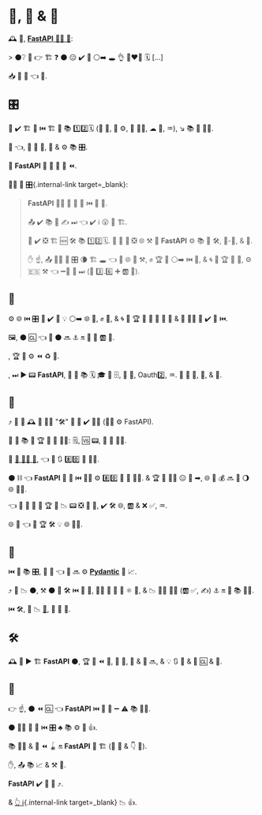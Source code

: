 # 📖, 🔧 &amp; 🔮

🕰 🏁, <a href="https://github.com/tiangolo/fastapi/issues/3#issuecomment-454956920" class="external-link" target="_blank"> **FastAPI** 👩‍💻 💭</a>:

&gt; ⚫️❔ 📖 👉 🏗 ❓ ⚫️ 😑 ✔️ 👟 ⚪️➡️ 🕳 👌 👩‍❤‍👨 🗓️ [...]

📥 🐥 🍖 👈 📖.

## 🎛

👤 ✔️ 🏗 🔗 ⏮️ 🏗 📄 📚 1️⃣2️⃣🗓️ (🎰 🏫, 📎 ⚙️, 🔁 👨‍🏭, ☁ 💽, ♒️), ↘️ 📚 🏉 👩‍💻.

🍕 👈, 👤 💪 🔬, 💯 &amp; ⚙️ 📚 🎛.

📖 **FastAPI** 👑 🍕 📖 🚮 ⏪.

🙆‍♀ 📄 [🎛](alternatives.md){.internal-link target=_blank}:

<blockquote markdown="1">

**FastAPI** 🚫🔜 🔀 🚥 🚫 ⏮️ 👷 🎏.

📤 ✔️ 📚 🧰 ✍ ⏭ 👈 ✔️ ℹ 😮 🚮 🏗.

👤 ✔️ ❎ 🏗 🆕 🛠️ 📚 1️⃣2️⃣🗓️. 🥇 👤 🔄 ❎ 🌐 ⚒ 📔 **FastAPI** ⚙️ 📚 🎏 🛠️, 🔌-🔌, &amp; 🧰.

✋️ ☝, 📤 🙅‍♂ 🎏 🎛 🌘 🏗 🕳 👈 🚚 🌐 👫 ⚒, ✊ 🏆 💭 ⚪️➡️ ⏮️ 🧰, &amp; 🌀 👫 🏆 🌌 💪, ⚙️ 🇪🇸 ⚒ 👈 ➖🚫 💪 ⏭ (🐍 3️⃣.6️⃣ ➕ 🆎 🔑).

</blockquote>

## 🔬

⚙️ 🌐 ⏮️ 🎛 👤 ✔️ 🤞 💡 ⚪️➡️ 🌐 👫, ✊ 💭, &amp; 🌀 👫 🏆 🌌 👤 💪 🔎 👤 &amp; 🏉 👩‍💻 👤 ✔️ 👷 ⏮️.

🖼, ⚫️ 🆑 👈 🎲 ⚫️ 🔜 ⚓️ 🔛 🐩 🐍 🆎 🔑.

, 🏆 🎯 ⚙️ ⏪ ♻ 🐩.

, ⏭ ▶️ 📟 **FastAPI**, 👤 💸 📚 🗓️ 🎓 🔌 🗄, 🎻 🔗, Oauth2️⃣, ♒️. 🎯 👫 💛, 🔀, &amp; 🔺.

## 🔧

⤴️ 👤 💸 🕰 🔧 👩‍💻 "🛠️" 👤 💚 ✔️ 👩‍💻 (👩‍💻 ⚙️ FastAPI).

👤 💯 📚 💭 🏆 🌟 🐍 👨‍🎨: 🗒, 🆚 📟, 🎠 🧢 👨‍🎨.

🏁 <a href="https://www.jetbrains.com/research/python-developers-survey-2018/#development-tools" class="external-link" target="_blank">🐍 👩‍💻 🔬</a>, 👈 📔 🔃 8️⃣0️⃣ 💯 👩‍💻.

⚫️ ⛓ 👈 **FastAPI** 🎯 💯 ⏮️ 👨‍🎨 ⚙️ 8️⃣0️⃣ 💯 🐍 👩‍💻. &amp; 🏆 🎏 👨‍🎨 😑 👷 ➡, 🌐 🚮 💰 🔜 👷 🌖 🌐 👨‍🎨.

👈 🌌 👤 💪 🔎 🏆 🌌 📉 📟 ❎ 🌅 💪, ✔️ 🛠️ 🌐, 🆎 &amp; ❌ ✅, ♒️.

🌐 🌌 👈 🚚 🏆 🛠️ 💡 🌐 👩‍💻.

## 📄

⏮️ 🔬 📚 🎛, 👤 💭 👈 👤 🔜 ⚙️ <a href="https://pydantic-docs.helpmanual.io/" class="external-link" target="_blank">**Pydantic**</a> 🚮 📈.

⤴️ 👤 📉 ⚫️, ⚒ ⚫️ 🍕 🛠️ ⏮️ 🎻 🔗, 🐕‍🦺 🎏 🌌 🔬 ⚛ 📄, &amp; 📉 👨‍🎨 🐕‍🦺 (🆎 ✅, ✍) ⚓️ 🔛 💯 📚 👨‍🎨.

⏮️ 🛠️, 👤 📉 <a href="https://www.starlette.io/" class="external-link" target="_blank">**💃**</a>, 🎏 🔑 📄.

## 🛠️

🕰 👤 ▶️ 🏗 **FastAPI** ⚫️, 🏆 🍖 ⏪ 🥉, 🔧 🔬, 📄 &amp; 🧰 🔜, &amp; 💡 🔃 🐩 &amp; 🔧 🆑 &amp; 🍋.

## 🔮

👉 ☝, ⚫️ ⏪ 🆑 👈 **FastAPI** ⏮️ 🚮 💭 ➖ ⚠ 📚 👫👫.

⚫️ 💆‍♂ 👐 🤭 ⏮️ 🎛 ♣ 📚 ⚙️ 💼 👍.

📚 👩‍💻 &amp; 🏉 ⏪ 🪀 🔛 **FastAPI** 👫 🏗 (🔌 👤 &amp; 👇 🏉).

✋️, 📤 📚 📈 &amp; ⚒ 👟.

**FastAPI** ✔️ 👑 🔮 ⤴️.

&amp; [👆 ℹ](help-fastapi.md){.internal-link target=_blank} 📉 👍.
